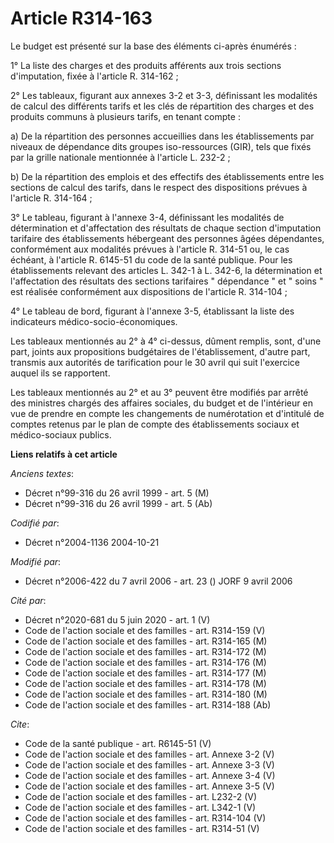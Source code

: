 # Article R314-163

Le budget est présenté sur la base des éléments ci-après énumérés : 

1° La liste des charges et des produits afférents aux trois sections d'imputation, fixée à l'article R. 314-162 ; 

2° Les tableaux, figurant aux annexes 3-2 et 3-3, définissant les modalités de calcul des différents tarifs et les clés de
répartition des charges et des produits communs à plusieurs tarifs, en tenant compte : 

a) De la répartition des personnes accueillies dans les établissements par niveaux de dépendance dits groupes iso-ressources
(GIR), tels que fixés par la grille nationale mentionnée à l'article L. 232-2 ; 

b) De la répartition des emplois et des effectifs des établissements entre les sections de calcul des tarifs, dans le respect
des dispositions prévues à l'article R. 314-164 ; 

3° Le tableau, figurant à l'annexe 3-4, définissant les modalités de détermination et d'affectation des résultats de chaque
section d'imputation tarifaire des établissements hébergeant des personnes âgées dépendantes, conformément aux modalités
prévues à l'article R. 314-51 ou, le cas échéant, à l'article R. 6145-51 du code de la santé publique. Pour les
établissements relevant des articles L. 342-1 à L. 342-6, la détermination et l'affectation des résultats des sections
tarifaires " dépendance " et " soins " est réalisée conformément aux dispositions de l'article R. 314-104 ; 

4° Le tableau de bord, figurant à l'annexe 3-5, établissant la liste des indicateurs médico-socio-économiques. 

Les tableaux mentionnés au 2° à 4° ci-dessus, dûment remplis, sont, d'une part, joints aux propositions budgétaires de
l'établissement, d'autre part, transmis aux autorités de tarification pour le 30 avril qui suit l'exercice auquel ils se
rapportent. 

Les tableaux mentionnés au 2° et au 3° peuvent être modifiés par arrêté des ministres chargés des affaires sociales, du
budget et de l'intérieur en vue de prendre en compte les changements de numérotation et d'intitulé de comptes retenus par le
plan de compte des établissements sociaux et médico-sociaux publics.

**Liens relatifs à cet article**

_Anciens textes_:

  - Décret n°99-316 du 26 avril 1999 - art. 5 (M)
  - Décret n°99-316 du 26 avril 1999 - art. 5 (Ab)

_Codifié par_:

  - Décret n°2004-1136 2004-10-21

_Modifié par_:

  - Décret n°2006-422 du 7 avril 2006 - art. 23 () JORF 9 avril 2006

_Cité par_:

  - Décret n°2020-681 du 5 juin 2020 - art. 1 (V)
  - Code de l'action sociale et des familles - art. R314-159 (V)
  - Code de l'action sociale et des familles - art. R314-165 (M)
  - Code de l'action sociale et des familles - art. R314-172 (M)
  - Code de l'action sociale et des familles - art. R314-176 (M)
  - Code de l'action sociale et des familles - art. R314-177 (M)
  - Code de l'action sociale et des familles - art. R314-178 (M)
  - Code de l'action sociale et des familles - art. R314-180 (M)
  - Code de l'action sociale et des familles - art. R314-188 (Ab)

_Cite_:

  - Code de la santé publique - art. R6145-51 (V)
  - Code de l'action sociale et des familles - art. Annexe 3-2 (V)
  - Code de l'action sociale et des familles - art. Annexe 3-3 (V)
  - Code de l'action sociale et des familles - art. Annexe 3-4 (V)
  - Code de l'action sociale et des familles - art. Annexe 3-5 (V)
  - Code de l'action sociale et des familles - art. L232-2 (V)
  - Code de l'action sociale et des familles - art. L342-1 (V)
  - Code de l'action sociale et des familles - art. R314-104 (V)
  - Code de l'action sociale et des familles - art. R314-51 (V)
